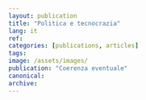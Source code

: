 ```yaml
---
layout: publication
title: "Politica e tecnocrazia"
lang: it
ref:
categories: [publications, articles]
tags:
image: /assets/images/
publication: "Coerenza eventuale"
canonical:
archive:
---
```

